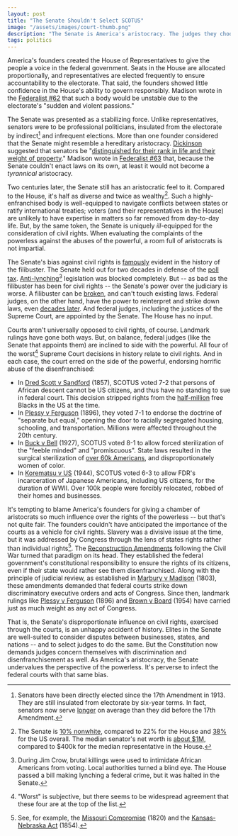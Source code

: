 ```yaml
---
layout: post
title: "The Senate Shouldn't Select SCOTUS"
image: "/assets/images/court-thumb.png"
description: "The Senate is America's aristocracy. The judges they choose will always undervalue civil rights."
tags: politics
---
```


America's founders created the House of Representatives to give the people a voice in the federal government. Seats in the House are allocated proportionally, and representatives are elected frequently to ensure accountability to the electorate. That said, the founders showed little confidence in the House's ability to govern responsibly. Madison wrote in the [Federalist #62](http://www.constitution.org/fed/federa62.htm) that such a body would be unstable due to the electorate's "sudden and violent passions."

The Senate was presented as a stabilizing force. Unlike representatives, senators were to be professional politicians, insulated from the electorate by indirect[^1] and infrequent elections. More than one founder considered that the Senate might resemble a hereditary aristocracy. [Dickinson](https://en.wikipedia.org/wiki/John_Dickinson) suggested that senators be "[distinguished for their rank in life and their weight of property](https://en.wikipedia.org/wiki/History_of_the_United_States_Senate#cite_note-3)." Madison wrote in [Federalist #63](http://www.constitution.org/fed/federa63.htm) that, because the Senate couldn't enact laws on its own, at least it would not become a *tyrannical* aristocracy.

[^1]: Senators have been directly elected since the 17th Amendment in 1913. They are still insulated from electorate by six-year terms. In fact, senators now serve [longer](https://www.ifweassume.com/2015/01/how-long-do-senators-actually-serve.html) on average than they did before the 17th Amendment.

Two centuries later, the Senate still has an aristocratic feel to it. Compared to the House, it's half as diverse and twice as wealthy[^2]. Such a highly-enfranchised body is well-equipped to navigate conflicts between states or ratify international treaties; voters (and their representatives in the House) are unlikely to have expertise in matters so far removed from day-to-day life. But, by the same token, the Senate is uniquely *ill*-equipped for the consideration of civil rights. When evaluating the complaints of the powerless against the abuses of the powerful, a room full of aristocrats is not impartial.

[^2]: The Senate is [10% nonwhite](http://www.pewresearch.org/fact-tank/2017/01/24/115th-congress-sets-new-high-for-racial-ethnic-diversity/), compared to 22% for the House and [38%](https://en.wikipedia.org/wiki/Demography_of_the_United_States) for the US overall. The median senator's net worth is [about $1M](https://www.rollcall.com/news/hawkings/congress-richer-ever-mostly-top), compared to $400k for the median representative in the House.

The Senate's bias against civil rights is [famously](https://www.senate.gov/artandhistory/history/common/briefing/Filibuster_Cloture.htm) evident in the history of the filibuster. The Senate held out for two decades in defense of the [poll tax](https://en.wikipedia.org/wiki/Twenty-fourth_Amendment_to_the_United_States_Constitution). [Anti-lynching](https://en.wikipedia.org/wiki/Dyer_Anti-Lynching_Bill)[^3] legislation was blocked completely. But -- as bad as the filibuster has been for civil rights -- the Senate's power over the judiciary is worse. A filibuster can be [broken](https://www.cnn.com/2014/05/12/opinion/zelizer-the-case-for-earmarks/index.html), and can't touch existing laws. Federal judges, on the other hand, have the power to reinterpret and strike down laws, even [decades later](https://en.wikipedia.org/wiki/Shelby_County_v._Holder). And federal judges, including the justices of the Supreme Court, are appointed by the Senate. The House has no input.

[^3]: During Jim Crow, brutal killings were used to intimidate African Americans from voting. Local authorities turned a blind eye. The House passed a bill making lynching a federal crime, but it was halted in the Senate.

Courts aren't universally opposed to civil rights, of course. Landmark rulings have gone both ways. But, on balance, federal judges (like the Senate that appoints them) are inclined to side with the powerful. All four of the worst[^4] Supreme Court decisions in history relate to civil rights. And in each case, the court erred on the side of the powerful, endorsing horrific abuse of the disenfranchised:

[^4]: "Worst" is subjective, but there seems to be widespread agreement that these four are at the top of the list.

- In [Dred Scott v Sandford](https://en.wikipedia.org/wiki/Dred_Scott_v._Sandford) (1857), SCOTUS voted 7-2 that persons of African descent cannot be US citizens, and thus have no standing to sue in federal court. This decision stripped rights from the [half-million](https://www.encyclopedia.com/history/encyclopedias-almanacs-transcripts-and-maps/free-blacks-1619-1860) free Blacks in the US at the time.
- In [Plessy v Ferguson](https://en.wikipedia.org/wiki/Plessy_v._Ferguson) (1896), they voted 7-1 to endorse the doctrine of "separate but equal," opening the door to racially segregated housing, schooling, and transportation. Millions were affected throughout the 20th century.
- In [Buck v Bell](https://en.wikipedia.org/wiki/Buck_v._Bell) (1927), SCOTUS voted 8-1 to allow forced sterilization of the "feeble minded" and "promiscuous". State laws resulted in the surgical sterilization of [over 60k Americans](https://www.cato.org/publications/commentary/united-states-once-sterilized-tens-thousands-heres-how-supreme-court-allowed), and disproportionately women of color.
- In [Korematsu v US](https://en.wikipedia.org/wiki/Korematsu_v._United_States) (1944), SCOTUS voted 6-3 to allow FDR's incarceration of Japanese Americans, including US citizens, for the duration of WWII. Over 100k people were forcibly relocated, robbed of their homes and businesses.

It's tempting to blame America's founders for giving a chamber of aristocrats so much influence over the rights of the powerless -- but that's not quite fair. The founders couldn't have anticipated the importance of the courts as a vehicle for civil rights. Slavery was a divisive issue at the time, but it was addressed by Congress through the lens of states rights rather than individual rights[^5]. The [Reconstruction Amendments](https://en.wikipedia.org/wiki/Reconstruction_Amendments) following the Civil War turned that paradigm on its head. They established the federal government's constitutional responsibility to ensure the rights of its citizens, even if their state would rather see them disenfranchised. Along with the principle of judicial review, as established in [Marbury v Madison](https://en.wikipedia.org/wiki/Marbury_v._Madison) (1803), these amendments demanded that federal courts strike down discriminatory executive orders and acts of Congress. Since then, landmark rulings like [Plessy v Ferguson](https://en.wikipedia.org/wiki/Plessy_v._Ferguson) (1896) and [Brown v Board](https://en.wikipedia.org/wiki/Brown_v._Board_of_Education) (1954) have carried just as much weight as any act of Congress.

[^5]: See, for example, the [Missouri Compromise](https://en.wikipedia.org/wiki/Missouri_Compromise) (1820) and the [Kansas-Nebraska Act](https://en.wikipedia.org/wiki/Kansas–Nebraska_Act) (1854).

That is, the Senate's disproportionate influence on civil rights, exercised through the courts, is an unhappy accident of history. Elites in the Senate are well-suited to consider disputes between businesses, states, and nations -- and to select judges to do the same. But the Constitution now demands judges concern themselves with discrimination and disenfranchisement as well. As America's aristocracy, the Senate undervalues the perspective of the powerless. It's perverse to infect the federal courts with that same bias.
